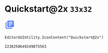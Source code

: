 # Quickstart@2x `33x32`
<img src="/img/Quickstart@2x.png" width=33 height=32>

``` CSharp
EditorGUIUtility.IconContent("Quickstart@2x")
```
```
2238250649249875563
```

